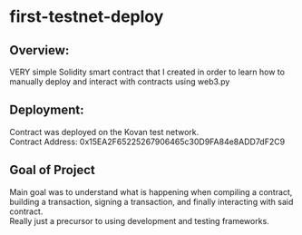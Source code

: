 # first-testnet-deploy

## Overview:

VERY simple Solidity smart contract that I created in order to learn how to manually deploy and interact with contracts using web3.py

## Deployment:

Contract was deployed on the Kovan test network. </br>
Contract Address: 0x15EA2F65225267906465c30D9FA84e8ADD7dF2C9

## Goal of Project

Main goal was to understand what is happening when compiling a contract, building a transaction, signing a transaction, and finally interacting with
said contract. </br>
Really just a precursor to using development and testing frameworks. </br>
